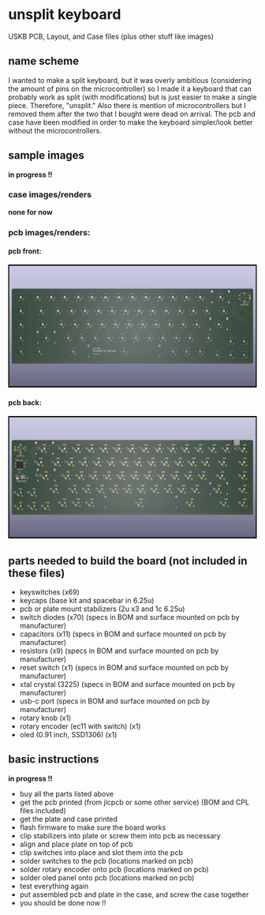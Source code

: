 # unsplit keyboard
USKB PCB, Layout, and Case files (plus other stuff like images)

## name scheme
I wanted to make a split keyboard, but it was overly ambitious (considering the amount of pins on the microcontroller) so I made it a keyboard that can probably work as split (with modifications) but is just easier to make a single piece. Therefore, "unsplit." Also there is mention of microcontrollers but I removed them after the two that I bought were dead on arrival. The pcb and case have been modified in order to make the keyboard simpler/look better without the microcontrollers.

## sample images
**in progress !!**

### case images/renders
**none for now**

### pcb images/renders:
#### pcb front:
![pcb front](https://github.com/feynmantf/unsplit-keyboard/blob/main/final/images/uskb%20front.png)
#### pcb back:
![pcb back](https://github.com/feynmantf/unsplit-keyboard/blob/main/final/images/uskb%20back.png)

## parts needed to build the board (not included in these files)
- keyswitches (x69)
- keycaps (base kit and spacebar in 6.25u)
- pcb or plate mount stabilizers (2u x3 and 1c 6.25u)
- switch diodes (x70) (specs in BOM and surface mounted on pcb by manufacturer)
- capacitors (x11) (specs in BOM and surface mounted on pcb by manufacturer)
- resistors (x9) (specs in BOM and surface mounted on pcb by manufacturer)
- reset switch (x1) (specs in BOM and surface mounted on pcb by manufacturer)
- xtal crystal (3225) (specs in BOM and surface mounted on pcb by manufacturer)
- usb-c port (specs in BOM and surface mounted on pcb by manufacturer)
- rotary knob (x1)
- rotary encoder (ec11 with switch) (x1)
- oled (0.91 inch, SSD1306) (x1)

## basic instructions
**in progress !!**

- buy all the parts listed above
- get the pcb printed (from jlcpcb or some other service) (BOM and CPL files included)
- get the plate and case printed
- flash firmware to make sure the board works
- clip stabilizers into plate or screw them into pcb as necessary
- align and place plate on top of pcb
- clip switches into place and slot them into the pcb
- solder switches to the pcb (locations marked on pcb)
- solder rotary encoder onto pcb (locations marked on pcb)
- solder oled panel onto pcb (locations marked on pcb)
- test everything again
- put assembled pcb and plate in the case, and screw the case together
- you should be done now !!
